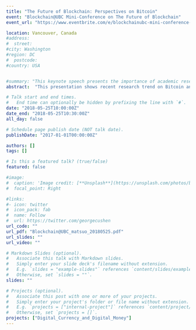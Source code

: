 ```yaml
---
title: "The Future of Blockchain: Perspectives on Bitcoin"
event: "Blockchain@UBC Mini-Conference on The Future of Blockchain"
event_url: "https://www.eventbrite.com/e/blockchainubc-mini-conference-on-the-future-of-blockchain-and-talentinnovation-showcase-tickets-45849051748"

location: Vancouver, Canada
#address:
#  street:
#city: Washington
#region: DC
#  postcode:
#country: USA


#summary: "This keynote speech presents the importance of academic research on blockchain technology and new challenge to build a neutral international research test network."
abstract:  "This presentation shows recent research trend on Bitcoin and how BSafe.network helps the academic blockchain research."

# Talk start and end times.
#   End time can optionally be hidden by prefixing the line with `#`.
date: "2018-05-25T10:00:00Z"
date_end: "2018-05-25T10:30:00Z"
all_day: false

# Schedule page publish date (NOT talk date).
publishDate: "2017-01-01T00:00:00Z"

authors: []
tags: []

# Is this a featured talk? (true/false)
featured: false

#image:
#  caption: 'Image credit: [**Unsplash**](https://unsplash.com/photos/bzdhc5b3Bxs)'
#  focal_point: Right

#links:
#- icon: twitter
#  icon_pack: fab
#  name: Follow
#  url: https://twitter.com/georgecushen
url_code: ""
url_pdf: "Blockchain@UBC_matsuo_20180525.pdf"
url_slides: ""
url_video: ""

# Markdown Slides (optional).
#   Associate this talk with Markdown slides.
#   Simply enter your slide deck's filename without extension.
#   E.g. `slides = "example-slides"` references `content/slides/example-slides.md`.
#   Otherwise, set `slides = ""`.
slides: ""

# Projects (optional).
#   Associate this post with one or more of your projects.
#   Simply enter your project's folder or file name without extension.
#   E.g. `projects = ["internal-project"]` references `content/project/deep-learning/index.md`.
#   Otherwise, set `projects = []`.
projects: ["Digital_Currency_and_Digital_Money"]
---
```

